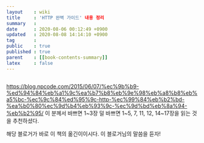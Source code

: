 ```yaml
---
layout    : wiki
title     : 'HTTP 완벽 가이드' 내용 정리
summary   : 
date      : 2020-08-06 00:12:49 +0900
updated   : 2020-08-08 14:14:10 +0900
tag       : 
public    : true
published : true
parent    : [[book-contents-summary]]
latex     : false
---
```


## 

https://blog.npcode.com/2015/06/07/%ec%9b%b9-%ed%94%84%eb%a1%9c%ea%b7%b8%eb%9e%98%eb%a8%b8%eb%a5%bc-%ec%9c%84%ed%95%9c-http-%ec%99%84%eb%b2%bd-%ea%b0%80%ec%9d%b4%eb%93%9c-%ec%9d%bd%eb%8a%94-%eb%b2%95/
이 분께서 바쁘면 1~3장
덜 바쁘면 1~5, 7, 11, 12, 14~17장을 읽는 것을 추천하셨다.

해당 블로거가 바로 이 책의 옮긴이이시다.
이 블로거님의 말씀을 듣자!
